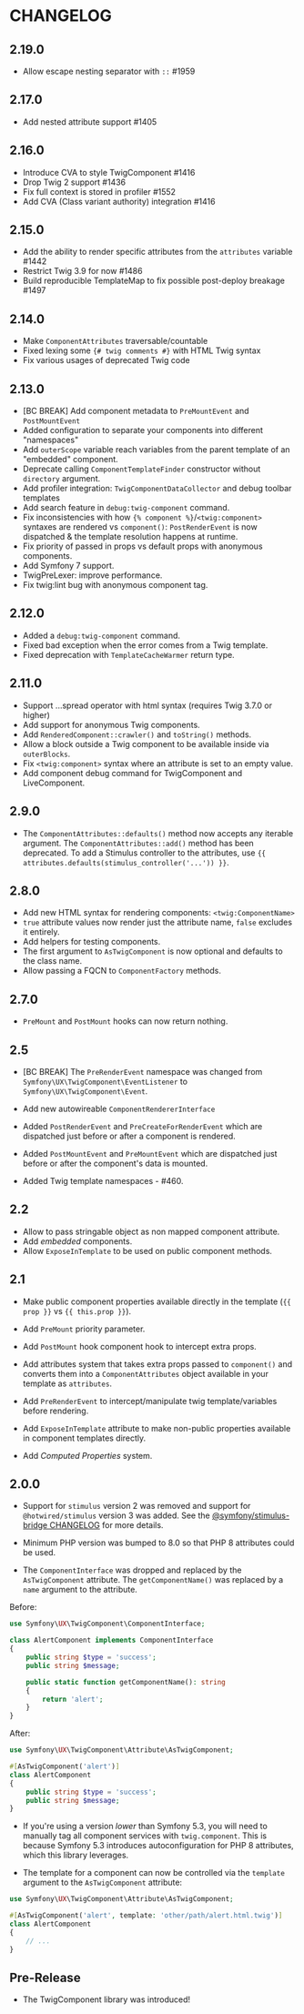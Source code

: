 # CHANGELOG

## 2.19.0

-   Allow escape nesting separator with `::` #1959

## 2.17.0

-   Add nested attribute support #1405

## 2.16.0

-   Introduce CVA to style TwigComponent #1416
-   Drop Twig 2 support #1436
-   Fix full context is stored in profiler #1552
-   Add CVA (Class variant authority) integration #1416

## 2.15.0

-   Add the ability to render specific attributes from the `attributes` variable #1442
-   Restrict Twig 3.9 for now #1486
-   Build reproducible TemplateMap to fix possible post-deploy breakage #1497

## 2.14.0

-   Make `ComponentAttributes` traversable/countable
-   Fixed lexing some `{# twig comments #}` with HTML Twig syntax
-   Fix various usages of deprecated Twig code

## 2.13.0

-   [BC BREAK] Add component metadata to `PreMountEvent` and `PostMountEvent`
-   Added configuration to separate your components into different "namespaces"
-   Add `outerScope` variable reach variables from the parent template of an
    "embedded" component.
-   Deprecate calling `ComponentTemplateFinder` constructor without `directory` argument.
-   Add profiler integration: `TwigComponentDataCollector` and debug toolbar templates
-   Add search feature in `debug:twig-component` command.
-   Fix inconsistencies with how `{% component %}`/`<twig:component>` syntaxes are
    rendered vs `component()`: `PostRenderEvent` is now dispatched & the template
    resolution happens at runtime.
-   Fix priority of passed in props vs default props with anonymous components.
-   Add Symfony 7 support.
-   TwigPreLexer: improve performance.
-   Fix twig:lint bug with anonymous component tag.

## 2.12.0

-   Added a `debug:twig-component` command.
-   Fixed bad exception when the error comes from a Twig template.
-   Fixed deprecation with `TemplateCacheWarmer` return type.

## 2.11.0

-   Support ...spread operator with html syntax (requires Twig 3.7.0 or higher)
-   Add support for anonymous Twig components.
-   Add `RenderedComponent::crawler()` and `toString()` methods.
-   Allow a block outside a Twig component to be available inside via `outerBlocks`.
-   Fix `<twig:component>` syntax where an attribute is set to an empty value.
-   Add component debug command for TwigComponent and LiveComponent.

## 2.9.0

-   The `ComponentAttributes::defaults()` method now accepts any iterable argument.
    The `ComponentAttributes::add()` method has been deprecated. To add a Stimulus
    controller to the attributes, use `{{ attributes.defaults(stimulus_controller('...')) }}`.

## 2.8.0

-   Add new HTML syntax for rendering components: `<twig:ComponentName>`
-   `true` attribute values now render just the attribute name, `false` excludes it entirely.
-   Add helpers for testing components.
-   The first argument to `AsTwigComponent` is now optional and defaults to the class name.
-   Allow passing a FQCN to `ComponentFactory` methods.

## 2.7.0

-   `PreMount` and `PostMount` hooks can now return nothing.

## 2.5

-   [BC BREAK] The `PreRenderEvent` namespace was changed from `Symfony\UX\TwigComponent\EventListener`
    to `Symfony\UX\TwigComponent\Event`.

-   Add new autowireable `ComponentRendererInterface`

-   Added `PostRenderEvent` and `PreCreateForRenderEvent` which are dispatched just
    before or after a component is rendered.

-   Added `PostMountEvent` and `PreMountEvent` which are dispatched just before
    or after the component's data is mounted.

-   Added Twig template namespaces - #460.

## 2.2

-   Allow to pass stringable object as non mapped component attribute.
-   Add _embedded_ components.
-   Allow `ExposeInTemplate` to be used on public component methods.

## 2.1

-   Make public component properties available directly in the template (`{{ prop }}` vs `{{ this.prop }}`).

-   Add `PreMount` priority parameter.

-   Add `PostMount` hook component hook to intercept extra props.

-   Add attributes system that takes extra props passed to `component()` and converts them
    into a `ComponentAttributes` object available in your template as `attributes`.

-   Add `PreRenderEvent` to intercept/manipulate twig template/variables before rendering.

-   Add `ExposeInTemplate` attribute to make non-public properties available in component
    templates directly.

-   Add _Computed Properties_ system.

## 2.0.0

-   Support for `stimulus` version 2 was removed and support for `@hotwired/stimulus`
    version 3 was added. See the [@symfony/stimulus-bridge CHANGELOG](https://github.com/symfony/stimulus-bridge/blob/main/CHANGELOG.md#300)
    for more details.

-   Minimum PHP version was bumped to 8.0 so that PHP 8 attributes could be used.

-   The `ComponentInterface` was dropped and replaced by the `AsTwigComponent` attribute.
    The `getComponentName()` was replaced by a `name` argument to the attribute.

Before:

```php
use Symfony\UX\TwigComponent\ComponentInterface;

class AlertComponent implements ComponentInterface
{
    public string $type = 'success';
    public string $message;

    public static function getComponentName(): string
    {
        return 'alert';
    }
}
```

After:

```php
use Symfony\UX\TwigComponent\Attribute\AsTwigComponent;

#[AsTwigComponent('alert')]
class AlertComponent
{
    public string $type = 'success';
    public string $message;
}
```

-   If you're using a version _lower_ than Symfony 5.3, you will need
    to manually tag all component services with `twig.component`. This is
    because Symfony 5.3 introduces autoconfiguration for PHP 8 attributes,
    which this library leverages.

-   The template for a component can now be controlled via the `template` argument
    to the `AsTwigComponent` attribute:

```php
use Symfony\UX\TwigComponent\Attribute\AsTwigComponent;

#[AsTwigComponent('alert', template: 'other/path/alert.html.twig')]
class AlertComponent
{
    // ...
}
```

## Pre-Release

-   The TwigComponent library was introduced!
